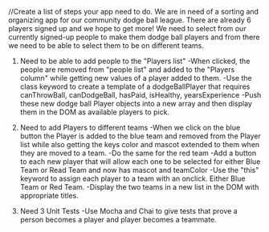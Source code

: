//Create a list of steps your app need to do.
We are in need of a sorting and organizing app for our community dodge ball league. There are already 6 players signed up and we hope to get more! We need to select from our currently signed-up people to make them dodge ball players and from there we need to be able to select them to be on different teams.

1. Need to be able to add people to the "Players list"
   -When clicked, the people are removed from "people list" and added to the "Players column" while getting new values of a player added to them.
   -Use the class keyword to create a template of a dodgeBallPlayer that requires canThrowBall, canDodgeBall, hasPaid, isHealthy, yearsExperience
   -Push these new dodge ball Player objects into a new array and then display them in the DOM as available players to pick.

2. Need to add Players to different teams
   -When we click on the blue button the Player is added to the blue team and removed from the Player list while also getting the keys color and mascot extended to them when they are moved to a team.
   -Do the same for the red team
   -Add a button to each new player that will allow each one to be selected for either Blue Team or Read Team and now has mascot and teamColor
   -Use the "this" keyword to assign each player to a team with an onclick. Either Blue Team or Red Team.
   -Display the two teams in a new list in the DOM with appropriate titles.

3. Need 3 Unit Tests
   -Use Mocha and Chai to give tests that prove a person becomes a player and player becomes a teammate.

